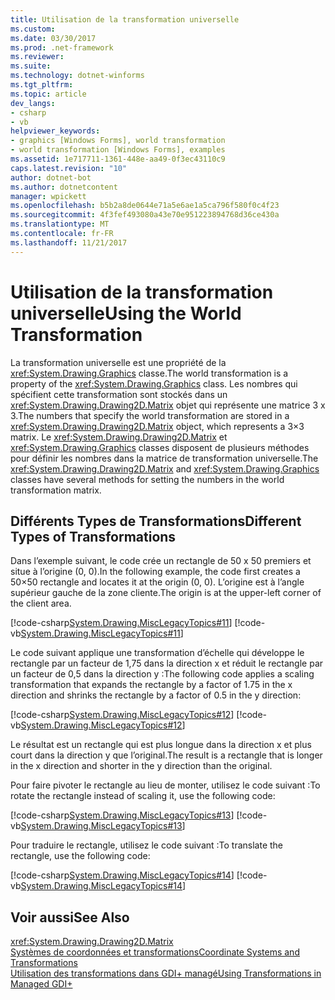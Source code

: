 ```yaml
---
title: Utilisation de la transformation universelle
ms.custom: 
ms.date: 03/30/2017
ms.prod: .net-framework
ms.reviewer: 
ms.suite: 
ms.technology: dotnet-winforms
ms.tgt_pltfrm: 
ms.topic: article
dev_langs:
- csharp
- vb
helpviewer_keywords:
- graphics [Windows Forms], world transformation
- world transformation [Windows Forms], examples
ms.assetid: 1e717711-1361-448e-aa49-0f3ec43110c9
caps.latest.revision: "10"
author: dotnet-bot
ms.author: dotnetcontent
manager: wpickett
ms.openlocfilehash: b5b2a8de0644e71a5e6ae1a5ca796f580f0c4f23
ms.sourcegitcommit: 4f3fef493080a43e70e951223894768d36ce430a
ms.translationtype: MT
ms.contentlocale: fr-FR
ms.lasthandoff: 11/21/2017
---
```

# <a name="using-the-world-transformation"></a><span data-ttu-id="640ce-102">Utilisation de la transformation universelle</span><span class="sxs-lookup"><span data-stu-id="640ce-102">Using the World Transformation</span></span>
<span data-ttu-id="640ce-103">La transformation universelle est une propriété de la <xref:System.Drawing.Graphics> classe.</span><span class="sxs-lookup"><span data-stu-id="640ce-103">The world transformation is a property of the <xref:System.Drawing.Graphics> class.</span></span> <span data-ttu-id="640ce-104">Les nombres qui spécifient cette transformation sont stockés dans un <xref:System.Drawing.Drawing2D.Matrix> objet qui représente une matrice 3 x 3.</span><span class="sxs-lookup"><span data-stu-id="640ce-104">The numbers that specify the world transformation are stored in a <xref:System.Drawing.Drawing2D.Matrix> object, which represents a 3×3 matrix.</span></span> <span data-ttu-id="640ce-105">Le <xref:System.Drawing.Drawing2D.Matrix> et <xref:System.Drawing.Graphics> classes disposent de plusieurs méthodes pour définir les nombres dans la matrice de transformation universelle.</span><span class="sxs-lookup"><span data-stu-id="640ce-105">The <xref:System.Drawing.Drawing2D.Matrix> and <xref:System.Drawing.Graphics> classes have several methods for setting the numbers in the world transformation matrix.</span></span>  
  
## <a name="different-types-of-transformations"></a><span data-ttu-id="640ce-106">Différents Types de Transformations</span><span class="sxs-lookup"><span data-stu-id="640ce-106">Different Types of Transformations</span></span>  
 <span data-ttu-id="640ce-107">Dans l’exemple suivant, le code crée un rectangle de 50 x 50 premiers et situe à l’origine (0, 0).</span><span class="sxs-lookup"><span data-stu-id="640ce-107">In the following example, the code first creates a 50×50 rectangle and locates it at the origin (0, 0).</span></span> <span data-ttu-id="640ce-108">L’origine est à l’angle supérieur gauche de la zone cliente.</span><span class="sxs-lookup"><span data-stu-id="640ce-108">The origin is at the upper-left corner of the client area.</span></span>  
  
 [!code-csharp[System.Drawing.MiscLegacyTopics#11](../../../../samples/snippets/csharp/VS_Snippets_Winforms/System.Drawing.MiscLegacyTopics/CS/Class1.cs#11)]
 [!code-vb[System.Drawing.MiscLegacyTopics#11](../../../../samples/snippets/visualbasic/VS_Snippets_Winforms/System.Drawing.MiscLegacyTopics/VB/Class1.vb#11)]  
  
 <span data-ttu-id="640ce-109">Le code suivant applique une transformation d’échelle qui développe le rectangle par un facteur de 1,75 dans la direction x et réduit le rectangle par un facteur de 0,5 dans la direction y :</span><span class="sxs-lookup"><span data-stu-id="640ce-109">The following code applies a scaling transformation that expands the rectangle by a factor of 1.75 in the x direction and shrinks the rectangle by a factor of 0.5 in the y direction:</span></span>  
  
 [!code-csharp[System.Drawing.MiscLegacyTopics#12](../../../../samples/snippets/csharp/VS_Snippets_Winforms/System.Drawing.MiscLegacyTopics/CS/Class1.cs#12)]
 [!code-vb[System.Drawing.MiscLegacyTopics#12](../../../../samples/snippets/visualbasic/VS_Snippets_Winforms/System.Drawing.MiscLegacyTopics/VB/Class1.vb#12)]  
  
 <span data-ttu-id="640ce-110">Le résultat est un rectangle qui est plus longue dans la direction x et plus court dans la direction y que l’original.</span><span class="sxs-lookup"><span data-stu-id="640ce-110">The result is a rectangle that is longer in the x direction and shorter in the y direction than the original.</span></span>  
  
 <span data-ttu-id="640ce-111">Pour faire pivoter le rectangle au lieu de monter, utilisez le code suivant :</span><span class="sxs-lookup"><span data-stu-id="640ce-111">To rotate the rectangle instead of scaling it, use the following code:</span></span>  
  
 [!code-csharp[System.Drawing.MiscLegacyTopics#13](../../../../samples/snippets/csharp/VS_Snippets_Winforms/System.Drawing.MiscLegacyTopics/CS/Class1.cs#13)]
 [!code-vb[System.Drawing.MiscLegacyTopics#13](../../../../samples/snippets/visualbasic/VS_Snippets_Winforms/System.Drawing.MiscLegacyTopics/VB/Class1.vb#13)]  
  
 <span data-ttu-id="640ce-112">Pour traduire le rectangle, utilisez le code suivant :</span><span class="sxs-lookup"><span data-stu-id="640ce-112">To translate the rectangle, use the following code:</span></span>  
  
 [!code-csharp[System.Drawing.MiscLegacyTopics#14](../../../../samples/snippets/csharp/VS_Snippets_Winforms/System.Drawing.MiscLegacyTopics/CS/Class1.cs#14)]
 [!code-vb[System.Drawing.MiscLegacyTopics#14](../../../../samples/snippets/visualbasic/VS_Snippets_Winforms/System.Drawing.MiscLegacyTopics/VB/Class1.vb#14)]  
  
## <a name="see-also"></a><span data-ttu-id="640ce-113">Voir aussi</span><span class="sxs-lookup"><span data-stu-id="640ce-113">See Also</span></span>  
 <xref:System.Drawing.Drawing2D.Matrix>  
 [<span data-ttu-id="640ce-114">Systèmes de coordonnées et transformations</span><span class="sxs-lookup"><span data-stu-id="640ce-114">Coordinate Systems and Transformations</span></span>](../../../../docs/framework/winforms/advanced/coordinate-systems-and-transformations.md)  
 [<span data-ttu-id="640ce-115">Utilisation des transformations dans GDI+ managé</span><span class="sxs-lookup"><span data-stu-id="640ce-115">Using Transformations in Managed GDI+</span></span>](../../../../docs/framework/winforms/advanced/using-transformations-in-managed-gdi.md)
